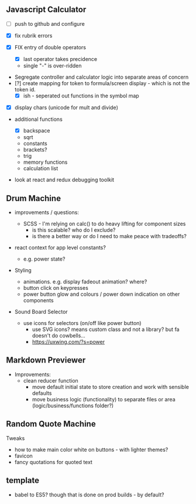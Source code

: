 ## Javascript Calculator

- [ ] push to github and configure

- [x] fix rubrik errors

- [x] FIX entry of double operators
    - [x] last operator takes precidence
    - single "-" is over-ridden

- Segregate controller and calculator logic into separate areas of concern
- [?] create mapping for token to formula/screen display - which is not the token id.
    - [x] ish - seperated out functions in the symbol map

- [x] display chars (unicode for mult and divide)

- additional functions
    - [x] backspace
    - sqrt
    - constants
    - brackets?
    - trig
    - memory functions
    - calculation list

- look at react and redux debugging toolkit

## Drum Machine

- improvements / questions:
    - SCSS - I'm relying on calc() to do heavy lifting for component sizes
        - is this scalable? who do I exclude?
        - is there a better way or do I need to make peace with tradeoffs?

- react context for app level constants?
    - e.g. power state?

- Styling
    - animations. e.g. display fadeout animation? where?
    - button click on keypresses
    - power button glow and colours / power down indication on other components

- Sound Board Selector
    - use icons for selectors (on/off like power button)
        - use SVG icons? means custom class and not a library? but fa doesn't do cowbells...
        - https://uxwing.com/?s=power


## Markdown Previewer 

- Improvements:
    - clean reducer function
        - move default initial state to store creation and work with sensible defaults
        - move business logic (functionality) to separate files or area (logic/business/functions folder?)

## Random Quote Machine

Tweaks
- how to make main color white on buttons - with lighter themes?
- favicon
- fancy quotations for quoted text

## template

- babel to ES5? though that is done on prod builds - by default?

